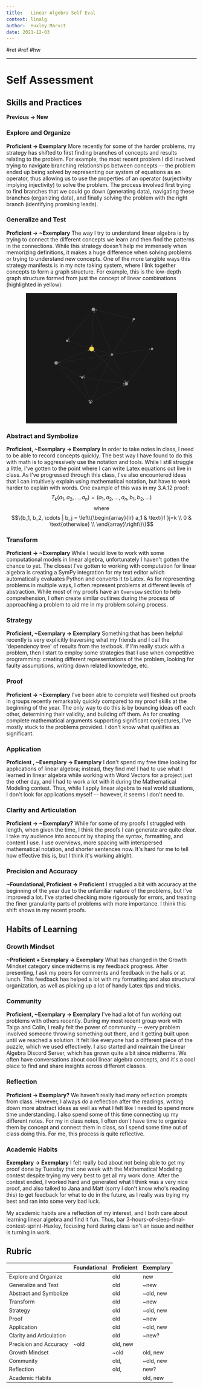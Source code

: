 ```yaml
---
title:   Linear Algebra Self Eval
context: linalg
author:  Huxley Marvit
date: 2021-12-03
---
```


#ret #ref #hw 

***

# Self Assessment

## Skills and Practices
**Previous → New**

### Explore and Organize
**Proficient → Exemplary**
More recently for some of the harder problems, my strategy has shifted to first finding branches of concepts and results relating to the problem. For example, the most recent problem I did involved trying to navigate branching relationships between concepts -- the problem ended up being solved by representing our system of equations as an operator, thus allowing us to use the properties of an operator (surjectivity implying injectivity) to solve the problem. The process involved first trying to find branches that we could go down (generating data), navigating these branches (organizing data), and finally solving the problem with the right branch (identifying promising leads).

### Generalize and Test
**Proficient → ~Exemplary**
The way I try to understand linear algebra is by trying to connect the different concepts we learn and then find the patterns in the connections. While this strategy doesn't help me immensely when memorizing definitions, it makes a huge difference when solving problems or trying to understand new concepts. One of the more tangible ways this strategy manifests is in my note taking system, where I link together concepts to form a graph structure. For example, this is the low-depth graph structure formed from just the concept of linear combinations (highlighted in yellow):

<img src="./linear_combo_graph.png" alt="Linear Combination Graph Structure" style="width: 400px;   display: block;
  margin-left: auto;
  margin-right: auto;
" />

### Abstract and Symbolize
**Proficient, ~Exemplary → Exemplary**
In order to take notes in class, I need to be able to record concepts quickly. The best way I have found to do this with math is to aggressively use the notation and tools. While I still struggle a little, I've gotten to the point where I can write Latex equations out live in class. As I've progressed through this class, I've also encountered ideas that I can intuitively explain using mathematical notation, but have to work harder to explain with words. One example of this was in my 3.A.12 proof:
$$T_k(a_1, a_2, \dots, a_n) = (a_1, a_2, \dots, a_n, b_1, b_2, \dots)$$
$$\textrm{where}$$
$$\{b_1, b_2, \cdots | b_j = \left\{\begin{array}{lr} a_1 & \text{if }j=k \\ 0 & \text{otherwise} \\ \end{array}\right\}\}$$

### Transform
**Proficient → ~Exemplary**
While I would love to work with some computational models in linear algebra, unfortunately I haven't gotten the chance to yet. The closest I've gotten to working with computation for linear algebra is creating a SymPy integration for my text editor which automatically evaluates Python and converts it to Latex. As for representing problems in multiple ways, I often represent problems at different levels of abstraction. While most of my proofs have an `Overview` section to help comprehension, I often create similar outlines during the process of approaching a problem to aid me in my problem solving process.

### Strategy
**Proficient, ~Exemplary → Exemplary**
Something that has been helpful recently is very explicitly traversing what my friends and I call the 'dependency tree' of results from the textbook. If I'm really stuck with a problem, then I start to employ some strategies that I use when competitive programming: creating different representations of the problem, looking for faulty assumptions, writing down related knowledge, etc.

### Proof
**Proficient → ~Exemplary**
I've been able to complete well fleshed out proofs in groups recently remarkably quickly compared to my proof skills at the beginning of the year. The only way to do this is by bouncing ideas off each other, determining their validity, and building off them. As for creating complete mathematical arguments supporting significant conjectures, I've mostly stuck to the problems provided. I don't know what qualifies as significant.


### Application
**Proficient , ~Exemplary → Exemplary**
I don't spend my free time looking for applications of linear algebra; instead, they find me! I had to use what I learned in linear algebra while working with Word Vectors for a project just the other day, and I had to work a lot with it during the Mathematical Modeling contest. Thus, while I apply linear algebra to real world situations, I don't look for applications myself -- however, it seems I don't need to.

### Clarity and Articulation
**Proficient → ~Exemplary?**
While for some of my proofs I struggled with length, when given the time, I think the proofs I can generate are quite clear. I take my audience into account by shaping the syntax, formatting, and content I use. I use overviews, more spacing with interspersed mathematical notation, and shorter sentences now. It's hard for me to tell how effective this is, but I think it's working alright.

### Precision and Accuracy
**~Foundational, Proficient → Proficient**
I struggled a bit with accuracy at the beginning of the year due to the unfamiliar nature of the problems, but I've improved a lot. I've started checking more rigorously for errors, and treating the finer granularity parts of problems with more importance. I think this shift shows in my recent proofs.

## Habits of Learning

### Growth Mindset
**~Proficient + Exemplary → Exemplary**
What has changed in the Growth Mindset category since midterms is my feedback progress. After presenting, I ask my peers for comments and feedback in the halls or at lunch. This feedback has helped a lot with my formatting and also structural organization, as well as picking up a lot of handy Latex tips and tricks.


### Community
**Proficient, ~Exemplary → Exemplary**
I've had a lot of fun working out problems with others recently. During my most recent group work with Taiga and Colin, I really felt the power of community -- every problem involved someone throwing something out there, and it getting built upon until we reached a solution. It felt like everyone had a different piece of the puzzle, which we used effectively. I also started and maintain the Linear Algebra Discord Server, which has grown quite a bit since midterms. We often have conversations about cool linear algebra concepts, and it's a cool place to find and share insights across different classes.

### Reflection
**Proficient → Exemplary?**
We haven't really had many reflection prompts from class. However, I always do a reflection after the readings, writing down more abstract ideas as well as what I felt like I needed to spend more time understanding. I also spend some of this time connecting up my different notes. For my in class notes, I often don't have time to organize them by concept and connect them in class, so I spend some time out of class doing this. For me, this process is quite reflective.

### Academic Habits
**Exemplary → Exemplary**
I felt really bad about not being able to get my proof done by Tuesday that one week with the Mathematical Modeling contest despite trying my very best to get all my work done. After the contest ended, I worked hard and generated what I think was a very nice proof, and also talked to Jana and Matt (sorry I don't know who's reading this) to get feedback for what to do in the future, as I really was trying my best and ran into some very bad luck.

My academic habits are a reflection of my interest, and I both care about learning linear algebra and find it fun. Thus, bar 3-hours-of-sleep-final-contest-sprint-Huxley, focusing hard during class isn't an issue and neither is turning in work.

## Rubric
|                          | Foundational | Proficient | Exemplary |
| ------------------------ | ------------ | ---------- | --------- |
| Explore and Organize     |              | old        | new       |
| Generalize and Test      |              | old        | ~new      |
| Abstract and Symbolize   |              | old        | ~old, new |
| Transform                |              | old        | ~new      |
| Strategy                 |              | old        | ~old, new |
| Proof                    |              | old        | ~new      |
| Application              |              | old        | ~old, new |
| Clarity and Articulation |              | old        | ~new?     |
| Precision and Accuracy   | ~old         | old, new   |           |
| Growth Mindset           |              | ~old       | old, new  |
| Community                |              | old,       | ~old, new |
| Reflection               |              | old,       | new?      |
| Academic Habits          |              |            | old, new  | 






































